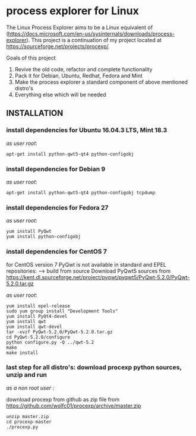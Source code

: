# process explorer for Linux

The Linux Process Explorer aims to be a Linux equivalent of  (https://docs.microsoft.com/en-us/sysinternals/downloads/process-explorer). This project is a continuation of my project located at https://sourceforge.net/projects/procexp/. 

Goals of this project
1. Revive the old code, refactor and complete functionality
2. Pack it for Debian, Ubuntu, Redhat, Fedora and Mint
3. Make the process explorer a standard component of above mentioned distro's
4. Everything else which will be needed

## INSTALLATION
### install dependencies for Ubuntu 16.04.3 LTS, Mint 18.3
_as user root_:
```
apt-get install python-qwt5-qt4 python-configobj
```
### install dependencies for Debian 9
_as user root_:
```
apt-get install python-qwt5-qt4 python-configobj tcpdump
```
### install dependencies for Fedora 27
_as user root_:
```
yum install PyQwt
yum install python-configobj
```
### install dependencies for CentOS 7

for CentOS version 7 PyQwt is not available in standard and EPEL repositories: --> build from source
Download PyQwt5 sources from https://kent.dl.sourceforge.net/project/pyqwt/pyqwt5/PyQwt-5.2.0/PyQwt-5.2.0.tar.gz

_as user root_:
```
yum install epel-release
sudo yum group install "Development Tools"
yum install PyQt4-devel
yum install qwt
yum install qwt-devel
tar -xvzf PyQwt-5.2.0/PyQwt-5.2.0.tar.gz
cd PyQwt-5.2.0/configure
python configure.py -Q ../qwt-5.2
make
make install
```
### last step for all distro's: download procexp python sources, unzip and run
_as a non root user_ :

download procexp from github as zip file from https://github.com/wolfc01/procexp/archive/master.zip
```
unzip master.zip
cd procexp-master
./procexp.py
```
